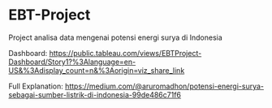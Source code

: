 # EBT-Project

Project analisa data mengenai potensi energi surya di Indonesia

Dashboard: 
https://public.tableau.com/views/EBTProject-Dashboard/Story1?%3Alanguage=en-US&%3Adisplay_count=n&%3Aorigin=viz_share_link

Full Explanation: 
https://medium.com/@aruromadhon/potensi-energi-surya-sebagai-sumber-listrik-di-indonesia-99de486c71f6
